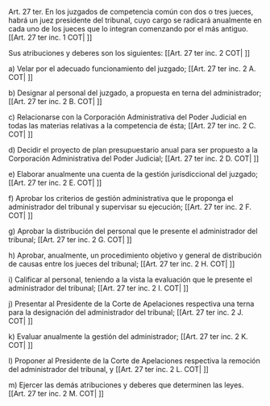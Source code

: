Art. 27 ter. En los juzgados de competencia común con dos o tres jueces, habrá un juez presidente del tribunal, cuyo cargo se radicará anualmente en cada uno de los jueces que lo integran comenzando por el más antiguo. [[Art. 27 ter inc. 1 COT| ]]

Sus atribuciones y deberes son los siguientes: [[Art. 27 ter inc. 2 COT| ]]

a) Velar por el adecuado funcionamiento del juzgado; [[Art. 27 ter inc. 2 A. COT| ]]

b) Designar al personal del juzgado, a propuesta en terna del administrador; [[Art. 27 ter inc. 2 B. COT| ]]

c) Relacionarse con la Corporación Administrativa del Poder Judicial en todas las materias relativas a la competencia de ésta; [[Art. 27 ter inc. 2 C. COT| ]]

d) Decidir el proyecto de plan presupuestario anual para ser propuesto a la Corporación Administrativa del Poder Judicial; [[Art. 27 ter inc. 2 D. COT| ]]

e) Elaborar anualmente una cuenta de la gestión jurisdiccional del juzgado; [[Art. 27 ter inc. 2 E. COT| ]]

f) Aprobar los criterios de gestión administrativa que le proponga el administrador del tribunal y supervisar su ejecución; [[Art. 27 ter inc. 2 F. COT| ]]

g) Aprobar la distribución del personal que le presente el administrador del tribunal; [[Art. 27 ter inc. 2 G. COT| ]]

h) Aprobar, anualmente, un procedimiento objetivo y general de distribución de causas entre los jueces del tribunal; [[Art. 27 ter inc. 2 H. COT| ]]

i) Calificar al personal, teniendo a la vista la evaluación que le presente el administrador del tribunal; [[Art. 27 ter inc. 2 I. COT| ]]

j) Presentar al Presidente de la Corte de Apelaciones respectiva una terna para la designación del administrador del tribunal; [[Art. 27 ter inc. 2 J. COT| ]]

k) Evaluar anualmente la gestión del administrador; [[Art. 27 ter inc. 2 K. COT| ]]

l) Proponer al Presidente de la Corte de Apelaciones respectiva la remoción del administrador del tribunal, y [[Art. 27 ter inc. 2 L. COT| ]]

m) Ejercer las demás atribuciones y deberes que determinen las leyes. [[Art. 27 ter inc. 2 M. COT| ]]